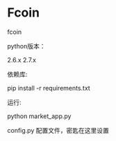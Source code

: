 # Fcoin
fcoin


python版本：

2.6.x    2.7.x


依赖库:

pip install -r requirements.txt



运行:

python market_app.py

config.py 配置文件，密匙在这里设置
